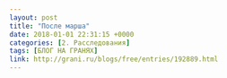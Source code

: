 ```yaml
---
layout: post
title: "После марша"
date: 2018-01-01 22:31:15 +0000
categories: [2. Расследования]
tags: [БЛОГ НА ГРАНЯХ]
link: http://grani.ru/blogs/free/entries/192889.html
---
```

